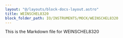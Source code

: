 ```yaml
---
layout: "@/layouts/block-docs-layout.astro"
title: WEINSCHEL8320
block_folder_path: IO/INSTRUMENTS/MOCK/WEINSCHEL8320
---
```


This is the Markdown file for WEINSCHEL8320

